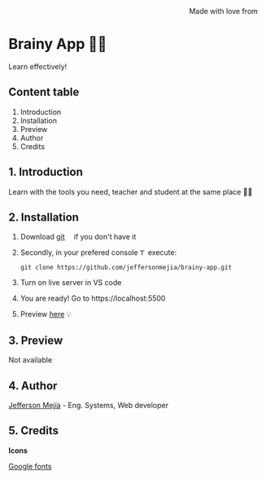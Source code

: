<div align="right">
Made with love from <img src='https://i.postimg.cc/Mc25FLHJ/Flag-of-Ecuador.png' width='10'/> 
</div>

# **Brainy App 👨‍🏫**

Learn effectively!

## Content table

1. Introduction
2. Installation
3. Preview
4. Author
5. Credits

## 1. Introduction

Learn with the tools you need, teacher and student at the same place 👨‍🏫

## 2. Installation

1. Download [git](https://git-scm.com/downloads) <img src='https://i.postimg.cc/4nGTxK8y/Git-Icon-1788-C.png' width="10"/> if you don't have it
2. Secondly, in your prefered console <img src='https://i.postimg.cc/GmBZnx3K/7560719.png' width="12" alt="Terminal freepik by Royyan Wijaya"/> execute:

   ```
   git clone https://github.com/jeffersonmejia/brainy-app.git
   ```

3. Turn on live server in VS code <img src='https://code.visualstudio.com/favicon.ico' width="10"/>

4. You are ready! Go to https://localhost:5500 <img src='https://i.postimg.cc/76PGf6WB/google-chrome-logo-png-0.png' width="12"/>

5. Preview [here](https://jeffersonmejia.github.io/brainy) 💡

## 3. Preview

Not available

## 4. Author

[Jefferson Mejía](https://jeffersonmejia.github.io/blog) - Eng. Systems, Web developer

## 5. Credits

**Icons**

[Google fonts](https://fonts.google.com/about)
